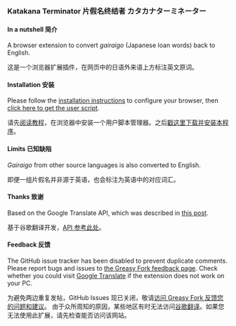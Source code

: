 ### Katakana Terminator 片假名终结者 カタカナ‌ターミネーター

#### In a nutshell 简介
A browser extension to convert *gairaigo* (Japanese loan words) back to English.

这是一个浏览器扩展插件，在网页中的日语外来语上方标注英文原词。

#### Installation 安装
Please follow the [installation instructions](https://greasyfork.org/en) to configure your browser,
then [click here to get the user script](https://github.com/Arnie97/katakana-terminator/raw/master/katakana-terminator.user.js).

请先[阅读教程](https://greasyfork.org/zh-CN)，在浏览器中安装一个用户脚本管理器。之后[戳这里下载并安装本程序](https://github.com/Arnie97/katakana-terminator/raw/master/katakana-terminator.user.js)。

#### Limits 已知缺陷
*Gairaigo* from other source languages is also converted to English.

即便一组片假名并非源于英语，也会标注为英语中的对应词汇。

#### Thanks 致谢
Based on the Google Translate API, which was described in [this post](https://github.com/ssut/py-googletrans/issues/268).

基于谷歌翻译开发，[API 参考此处](https://github.com/ssut/py-googletrans/issues/268)。

#### Feedback 反馈
The GitHub issue tracker has been disabled to prevent duplicate comments.
Please report bugs and issues to [the Greasy Fork feedback page](http://greasyfork.org/scripts/33268/feedback).
Check whether you could visit [Google Translate](https://translate.google.com) if the extension does not work on your PC.

为避免两边重复发帖，GitHub Issues 现已关闭，敬请[访问 Greasy Fork 反馈您的问题和建议](https://greasyfork.org/zh-CN/scripts/33268-katakana-terminator/feedback)。
由于众所周知的原因，某些地区有时无法访问[谷歌翻译](https://translate.google.cn)。如果您无法使用此扩展，请先检查能否访问该网站。
